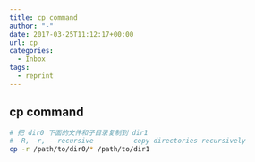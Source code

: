 ```yaml
---
title: cp command
author: "-"
date: 2017-03-25T11:12:17+00:00
url: cp
categories:
  - Inbox
tags:
  - reprint
---
```

## cp command

```bash
# 把 dir0 下面的文件和子目录复制到 dir1
# -R, -r, --recursive          copy directories recursively
cp -r /path/to/dir0/* /path/to/dir1

```
